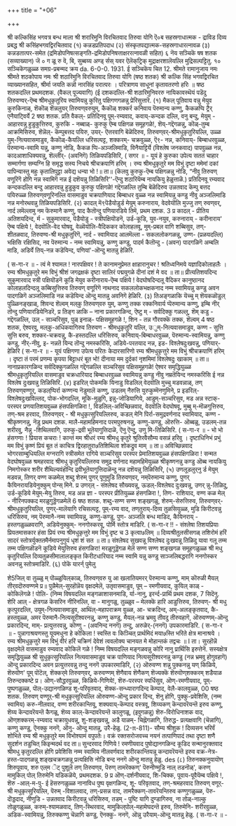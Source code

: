 +++
title = "+06"

+++


श्री कल्किसिंह भगवत्र बन्ध माला 
श्री शरारिमुनि विरचितवाद 
तिरुवा योगि 
ऎ०ब 
सहस्रगाधात्मक - द्राविड दिव्य प्रबद्ध 
श्री कसिंहभगवद्विरचितवाद (१) कन्नडप्रतिपदाध (२) संस्कृतपद्यात्मक-सहस्रगाधारत्नावळ (३) कन्नडतात्पर-समेत 
(द्रमिडोपनिषत्सङ्गति-द्रमिडोपनिषत्ताक्षररत्नावळी सहित) 
६ नॆय सञ्चिकॆ षष शतक (सव्याख्यान) 
जॆ ० ग ळू रु 
वॆ, बि, सुब्बय्य अण्ड् र्सस् यवर 
ऎलॆक्‌ट्रिक् मुद्राक्षरशालॆयल्लि मुद्रिसल्पट्टितु. 
१० सञ्चिकॆगळुळ्ळ 
समग्र-प्रबन्मद क्रय 
da. 6-0-0. 
1931. 
ई सञ्चिकॆय चित 
12. 
श्रीमते रामानुजाय नमः श्रीमते शठकोपाय नमः 
श्री शठारिमुनि विरचितवाद 
तिरुवा योगि 
(षष्ठ शतक) 
श्री कल्कि सिंह भगवद्विरचित व्याख्यानसहित, 
श्रीर्मा जयति कन्नॊ नारसिंह परात्परः । परित्राणय साधूनां कृतावतरणो हरिः ॥ 
षष्ठ शतकदल्लि प्रथमदशक. (वैकल् पूज्यवागि) 
(ई दशकदल्लि-श्री शठारिमुनिवररु नायिकावस्थॆयं पडॆदु तिरुवण्वर्-ऎम्ब श्रीमधुकृतुरिय स्वामियन्नु कुरितु पक्षिगणगळन्नु प्रेरिसुत्तारॆ. 
(१) मैकल् पूतिवाय वन्नु 
मेयुव कुरुकिनाळ्, 
शॆ‌कॊळ् शॆन्नलुयर् 
तिरुवण्‌वरुयुम्, 
कैकॊळ् शक्कर्र कनिवाय पॆरुमान्य कण्णु, 
कैकळप्पि ट्रैर् एनैयाट्विर्ये 
2 
षष्ठ शतक. 
प्रति वैकल्- प्रतिदिनवू पूम्-रम्यवाद, कवाय्-कन्दक दल्लि, वनु बन्दु, मेयुम् - आहारवन्नु हुडुकुत्तिरुव, कुरुकि - नब्बाळ्- कुरुकु ऎम्ब पक्षिगळ समूहगळे!, शॆय्-गद्दॆगळन्नु, कॊळ्-तुम्ब आक्रमिसिरुव, शॆन्नॆल्- कॆम्पुबत्तद पयिरु, उयर्- ऎत्तरवागि बॆळॆदिरुव, तिरुवण्‌वर्-श्रीमधुकृतुरियल्लि, उळ्ळ युम्-नित्यवासमाडुव, कैकॊळ्-कैयल्लि धरिसल्पट्ट, शक्करम्- चक्रवुळ्ळ, ऎ९- नन्न, कनिवाय्- बिम्बाधरवुळ्ळ, पॆरुमान्य-स्वामि यन्नु, कण्णु नोडि, कैकळ प्पि-अञ्जलिमाडि, विनैयाट्टिर्ये (विश्लेष जनकवाद) पापवुळ्ळ नन्न, कादआशाधिक्यवन्नु, शॆल्लीर्- (अवनिगॆ) तिळियपडिसिरि, 
( सगर ॥ - 
यूयं हे कुरुका उपेत्य सततं चाहार सम्मार्गणा सम्यग्नि हि समृद्ध सस्य निचये श्रीचक्रपाणिं हरिम् । रम्य श्रीमधुकृतुरे मम विभुं दृष्टा ममेमां दकां पापिन्यास्तु महुः कृतालिपुट्टा अवेद्य धन्या भो !॥ 
ता॥ (कॆलवु कुरुकु-ऎम्ब पक्षिगळन्नु नोडि, “नीवु तिरुवण् वणूरिगॆ होगि नन्न स्वामिगॆ नन्न ई दशॆयन्नु तिळिसिरि''-ऎन्दु शठारियॆम्ब नायकियु हेळुत्ताळॆ.) 
प्रतिदिनवू रम्यवाद कन्दकदल्लि बन्दु आहारवन्नु हुडुकुव कुरुकु पक्षिगळे! गद्दॆगळल्लि तुम्बि बॆळॆदिरुव उन्नतवाद कॆम्पु बत्तद पयिरुळ्ळ तिरुवण्‌वणूरिनल्लि वासमाडुव चक्रपाणियाद बिम्बाधर वुळ्ळ नन्न स्वामियन्नु कण्डु नीवु अञ्जलिमाडि नन्न मनोरथवन्नु तिळियपडिसिरि. 
(२) कादल् मॆ९पॆडैयोडुर्ड मेयुम् 
करुनाराय, 
वेदवेयॊलि मुज्जु तण्‌ रुवण्‌वर्, नार्द लमॆल्लामु नम फॆरुमानै कण्णु, पाद कैतॊन्दु पणियारडिये तिमॆ, 
प्रथम दशक. 
3 
प्र कादल् - प्रीतिय अतिशयदिन्द, र्म - सुकुमारवाद, पॆडैयोडु - स्त्रीपक्षियॊडनॆ, उर्ड-कूडि, युव-नयुव, करुनाराय् - करीनाराय' ऎम्ब पक्षिये !, वेदवॊलि-वेद घोषवू, वेळ्वॆयॊलि-वैदिककर कोलाहलवू, मुम्-प्रबल वागि शब्बिसुव, तण्-शीतळवाद, तिरुवण्व‌-श्री मधुकृतुरिगॆ, नार्द - स्वामियाद आलमॆल्ला - सकललोकगळन्नू, उण्ण- (प्रळयदल्लि) भक्षिसि रक्षिसिद, नव पॆरुमान्य - नम्म स्वामियन्नु, कण्णु कण्डु, पादर्म कैतॊन्दु - (अवन) पादगळिगॆ अम्बलि माडि, अडिर्ये तिय्-नन्न कडॆयिन्द, पणियां'-ऒन्दु मातन्नु हेळिरि. 

( स-गा-र ॥ - 
त्वं मे श्यामल ! नारपक्षिवर ! ते कानामनुप्रेमत क्षाहारानुचर ! श्रतिध्वनिमये यज्ञादिकोलाहलैः । रम्य श्रीमधुकृतुरे मम विभुं श्रीशं जगद्रक्षकं दृष्टा सालिरं पद्मयुगळे दीनां दशं मे वद ॥ 
ता॥ प्रीत्यतिशयदिन्द सुकुमारवाद स्त्री पक्षियॊडनॆ कूडि मेयुव करीनाराय-ऎम्ब पक्षिये ! वेदघोषदिन्दलू वैदिकर कानुष्ठानद कोलाहलदिन्दलू कब्बिसुत्तिरुव तिरुवण् वणूरिगॆ नाथनाद सकललोकभक्षकनाद नम्म स्वामियन्नु कण्डु अवन पादगळिगॆ अञ्जलिमाडि नन्न कडॆयिन्द ऒन्दु मातन्नु अवनिगॆ हेळिरि. 
(३) तिअङ्गळाकि यॆच्चु म् शॆयकळॊडुल् 
पुळ्ळिनङ्खाळ्, 
शिवन्द शॆल्वम् मल्‌कु तिरुवण्‌वरु युम्, कण्णु तक्क रक्कनिवार्य प्पॆरुमान्य कण्णु, इम्बि नीर् तॊन्दु पणियारडियेनिडरॆ, 
प्र तिङ्ग ळाकि – नाना प्रकारगळिन्द, ऎष्टु म् - सर्वदिक्कु गळल्लू, शॆम् कडु - गद्दॆगळल्लि, उल् - सञ्चरिसुव, पुळ् इनाळ्- पक्षिसमूहगळे !, शिन - तन्न गौरवक्कॆ तक्क, शॆल्वम् 
4 
षष्ठ शतक, 
ऐश्वरवु, मल्‌कु-अधिकवागिरुव तिरुवण ‌- श्रीमधुकृतुरि यल्लि, उुम्-नित्यवासमाडुव, कण्ण - सुत्ति सुत्ति बरुव, शक्कर-चक्रवन्नु, कै-हस्तदल्लि धरिसिरुव, कनिवाय्-बिम्बाधरवुळ्ळ, पॆरुमान्य-स्वामियन्नु, कण्णु कण्डु, नीर्-नीवु, इ- नन्नतॆ यिन्द तॊन्दु नमस्करिसि, अडिये-परतयाद नन्न, इड‌- विश्लेषदुःखवन्नु, पणियार्-हेळिरि 
( स-गा-र ॥ - 
यूयं पक्षिगणा उपेत्य परितः केदारसारिणो रम्य श्रीमधुकृत्तुरे मम विभुं श्रीचक्रपाणिं हरिम् । दृष्टा तं परमं प्रणम्य कृपया बिट्टाधरं बूत भो! दीनाया मम दुर्दकां नृशमिमां विश्लेषदुः खाकाम् ॥ 
ता॥ नानाप्रकारगळिन्द सर्वदिक्कुगळल्लि गद्दॆगळल्लि सञ्चरिसुव पक्षिसमूहगळे! ऐश्वर समृद्धियुळ्ळ श्रीमधुकृतुरियल्लि वासमाडुव चक्रधारियाद बिम्बाधरवुळ्ळ स्वामियन्नु कण्डु नीवु नम्रतॆयिन्द नमस्करिसि ई नन्न विश्लेष दुःखवन्नु तिळिसिरि. 
(४) इडरिल् पोकमकि यिनाडु 
विडलिल् वेदवॊलि मुच्चु 
मडवन्नाळ्, 
तण्‌ तिरुवण्‌वण्णूर्, 
कडल्‌प्पिर्रा कण्णन्य नॆडुमालॆ कण्णु, उडलम् नैरुत्ति युरुकुम्मॆनण‌ुमिने, 
प्र इडरिल्-विश्लेषदुःखविल्लद, पोक-भोगदल्लि, मूकि-मुळुगि, इन्नु-जोडियागिये, आडुम्-सञ्चरिसुव, मड अन्न स्टाक्- परस्पर प्रणयातिशयवुळ्ळ हंसपक्षिगळिरा !, विडलिल्-अविच्छिन्नवाद, वेदवॊलि वेदघोषवू, मुब्बु म्-मॊळगुत्तिरुव, तण्-श्रम हरवाद, तिरुवण्‌वर् - श्री मधुकृत्सुरियल्लिरुव, कडल्‌ मेनि पिर्रा-समुद्रवर्णनाद स्वामियाद, कण्ण - श्रीकृष्णनन्नु, नॆडु 
प्रथम दशक. 
मालै-महामहिमनाद परमपुरुषनन्नु, कण्णु-कण्डु, ऒरुत्ति- ऒब्बळु, उडलम्-तन्न शरीरवु, नैन्नु -शिथिलवागि, उरुकु-द्रवी भूतॆयागुत्तिदाळॆ, ऎनु ऎन्दु, उण‌ु मि-तिळिसिरि. 
( स-गा-र ॥ - 
भो भो हंसगणाः ! प्रियास कचराः ! कान्तं मम श्रीधरं रम्य श्रीमधु कृतुरे श्रुतिरवैसौम्य वसन्नं हरिवु । दृष्टाधिनिभं प्रभुं मम विभुं कृष्णं प्रियं 
बूत तं काचित्र द्विरहातुरा७तिशिथिला शोकद्रुव माम् ॥ 
ता॥ अविच्छिन्नवाद भोगरसाम्बुधियल्लि मग्नरागि स्त्रीसमेत रागिये सञ्चरिसुव परस्पर प्रेमातिशयवुळ्ळ हंसपक्षिगळिरा ! सन्मत वेदघोषवुळ्ळ श्रमहरवाद श्रीमधु कृतुरियल्लिरुव समुद्र वर्णनाद महामहिमॆयुळ्ळ श्रीकृष्णनन्नु कण्डु ऒब्ब नायकियु निमगोस्कर शरीर शैथिल्यवंहॊन्दि द्रवीभूतॆयागुत्तिदाळॆन्दु नन्न दशॆयन्नु तिळिसिरि, 
(५) उण‌लूडलुर्‌नु र्ड मेयुम् 
मडवन्न, 
तिणर्‌ वण्ण कळमेल् शब्दु शेरुम् 
पुणर्‌ पूणुमुडि 
तिरुवण्‌वर्, 
नम्‌पॆरुमान्य कण्णु, 
पुणर्‌ कैयिनरायडियेनुक्कुम् 
पोन्स् मिने. 
प्र उणर्‌ल् - संश्लेषद सौख्यवन्नू, ऊडल्-विश्लेषद दुःखवन्नू, उणर् न्नु-तिळिदु, उर्ड-कूडिये मेयुम्-मेयु तिरुव, मड अन्न ज्ञा - परस्पर प्रीतियुळ्ळ हंसगळिरा !, तिण‌- राशियाद, वण्ण कळ मेल् - नीरिनपक्कद मरळुगुड्डॆगळमेलॆ 
6 
षष्ठ शतक. 
शब्दु-सण्ण सण्ण शङ्खगळु, शेरुम्-सेरुत्तिरुव, तिरुवण्‌वर्- श्रीमधुकृतुरियल्लि, पुणर्‌-मालॆयागि रचिसल्पट्ट, पूम्-रम्य वाद, तण्‌तुराय्-दिव्य तुळसियुळ्ळ, मुडि किरीटवन्नु धरिसिरुव, नम् पॆरुमानै-नम्म स्वामियन्नु, कण्णु-कण्डु, पुण‌- अञ्जलि बन्ध माडिद, कैयिनराय् - हस्तगळुळ्ळवरागि, अडियेनुक्कुम्- ननगोस्करवू, 
पोर्मि स्तोत्र माडिरि. 
( स-गा-र !! - 
संश्लेषा तिशयप्रियाः प्रियतमासकार हंसा प्रियं रम्य श्रीमधुकृत्तुरे मम विभुं दृष्ट च 
3 
कृत्वा७लिम् ॥ दिव्यश्रीतुलसीसगळ् तशिरोमं हरिं सादरं स्तोत्रर्युक्ततमैर्नमापनुगुयं धृशं शं सत ॥ 
ता॥ संश्लेषद सुखवन्नू विश्लेषद दुःखवन्नू तिळिदु यावा गलू तम्म तम्म पक्षिगळॊडनॆ कूडिये मेयुत्तिरुव हंसगळिरा! मरळुगुड्डॆगळ मेलॆ सण्ण सण्ण शङ्खगळ समूहगळुळ्ळ श्री मधु कृतुरियल्लि दिव्यतुळसीमालालङ्कृत किरीटधारियाद नम्म स्वामि यन्नु कण्डु साञ्जलिबद्धरागि ननगोस्कर अवनन्नु स्तोत्रमाडिरि. 
(६) पोकॆ यारर्न् पुमेलु 

शे5जिल् वा तुळ्ळु म् 
पॊळ्ळुयिल्‌काळ्, 
तिरुवण्‌वरु यु 
आ खलातियमरर् पॆरुमान्य कण्णु, माम् कॊरुळी‌ मैयल् 
तीर्‌वदॊरुवण्णमे 
प्र॥ पुन्नैमेल्-सुरहॊन्नॆय वृक्षदमेलॆ, उतृवासमाडुव, पूम् – रमणीयवाद, कुयिल् काळ् - कोकिलॆगळे ! पोलि- (निम्म विषयदल्लि मङ्गळाशासनमाडि, र्या-नानु, इरर्न्द-प्रार्थि 
प्रथम दशक, 
7 
सिदॆनु. शेरि आल् - क्षेत्रगळ कॆसरिन नीरिनल्लि, वा - मानुगळु, तुळ्ळुव – मेलक्कॆ हारि आडुत्तिरुव, तिरुवण्‌- श्री मधु कृत्पुरदल्लि, उयुम्-नित्यवासमाडुव, आथिंल्-महापराक्रम वुळ्ळ, आ- चक्रदिन्द, अम्-अलङ्कृतवाद, कै-हस्तवुळ्ळ, अमर‌ पॆरुमानै-नित्यसूरीश्वरनन्नु, कण्णु कण्डु, मैयल्-नन्न भ्रमवु ती‌वदु तीरुवहागॆ, ऒरुवण्णम्-ऒन्दु प्रकारदिन्द, माम्- प्रत्युत्तरवन्नु, कॊण्णु - (अवनिन्द ननगॆ) तन्दु, अरुळेर्-(ननगॆ) 
उपकारमाडिरि. 
( स-गा-र ॥ - 
पुन्नागाश्रयणस्तु यूयमधुना हे कोकिला ! स्वस्ति वः किञ्चित् प्रार्थमिदं मया७स्ति भरिते क्षेत्र 
मानाश्रये । रम्य श्रीमधुकृत्तुरे मम विभुं वीरं हरिं चक्रिणं देवेशं त्ववलोक्य चानयत मे मोहान्तकं तद्वचः ॥ 
I 
ता। सुरहॊन्नॆ वृक्षदमेलॆ वासमाडुव रम्यवाद कोकिलॆ गळे ! निम्म विषयदल्लि मङ्गळवन्नु कोरि नानु प्रार्थिसि इरुत्तेनॆ. सस्यक्षेत्र समृद्धियुळ्ळ श्री सुधुकृत्सुरियल्लि नित्यवासमाडुव चक्र पाणियाद नित्यसूरीश्वरनन्नु कण्डु (नन्न भ्रमवु होगुवहागॆ) ऒन्दु प्रकारदिन्द अवन प्रत्युत्तरवन्नु तन्दु ननगॆ उपकारमाडिरि, 
(२) ऒरुवण्ण शन्नु पुक्कनन्नु यण् किळिये, 
शॆरुवॊण' पूम्‌ पॊटॆल्‌, शॆक्कर्‌मे 
तिरुवण्‌वर्, करुवण्णम् शॆणैवाय शॆणैकण् शॆज्यक्कॆ 
शॆरुवॊण्‌शक्करम् शडैयाळ 
तिरुन्दक्कष्टे 
प्र। ऒण्-सौद्धरवुळ्ळ, किळिये-गिणिये!, शॆरु-परस्पर स्पर्धिसुव, ऒण्-रमणीयवाद, पूम्-पुष्पगळुळ्ळ, पॊल्-उद्यानगळिण्ड शू-परिवृतवाद, शॆक्क‌-सन्ध्यारागदिन्द कॆम्पाद, वेलै-कालवुळ्ळ, 
00 
षष्ठ शतक. 
तिरुवण् वण्णूर्-श्री मधुकृत्सुरियल्लि ऒरुवण्ण-ऒन्दु प्रकार दिन्द, शॆनु होगि, पुक्कु-प्रवेशिसि, (नम्म स्वामिय) करु-नीलवाद, वण्ण शरीरकान्तियू, शक्यवाय्-कॆम्पाद वस्त्रवू, शिय्यकण् कॆन्दावरॆयन्तॆ इरुव कण्णू, शॆय्य कॆन्दावरॆयन्तॆ कैगळू, शॆय्य काल्-कॆन्दावरॆयन्तॆ कालुगळू, (इवुगळन्नू) शॆरु-विरोधिनाशक वाद, ऒण्‌शक्करम्-रम्यवाद चक्रायुधवन्नू, शु-शङ्खवन्नू, अडै याळम्- चिह्नॆगळागि, तिरुद्ध- प्रत्यक्षवागि (चॆन्नागि), कण्णु कण्डु, ऎनक्कु ननगॆ, ऒनु- ऒन्दु मातन्नु, उरै-हेळु. 
(2-π-811)- 
सौम्य श्रीशुक ! दिव्यसन भरिर्वं शोभिते रम्य श्री मधुकृतुरे मम विभोश्यामं वपुपतेः। वक्रं रक्तसरोजवच्च नयनं तत्पाणिपादं तथा 
दृष्टा शणै सुदर्शन तडुचित् किइन्मदर्थ वद 
ता॥ सुन्दरवाद गिणिये ! रमणीयवाद पुषोद्यानगळिन्द कूडिद सन्मानुरक्तवाद श्रीमधु कृतुरदल्लि होगि प्रवेशिसि नम्म स्वामिय नीलवर्णवाद शरीरकान्तियन्नू कन्दावरॆयन्तॆ इरुव वक्र-नेत्र-हस्त-पादगळन्नू शङ्खचक्रगळन्नू प्रत्यक्षिसि नोडि बन्द ननगॆ ऒन्दु मातन्नु हेळु. 
des 
(८) तिरुनक्कनुयायॊण् शिरुपूवाय, 
शरु एल्‌म ॆट् पुशूलॆ तण् 
तिरुवण्‌व‌, 
पॆरुण् तामरॆक्कण्' पॆरुनीण्मुडि 
नाल् तडनॊळ्', 
करुण् मामुकिल् पोल् तिरुमेनि 
यडिकळॆये, 
प्रथमदशक. 
9 
प्र ऒण्-दर्शनीयवाद, शि-चिक्क, पूवाय-पूवैयॆम्ब पक्षिये !, शॆरु -आल्-म-पु- ई हॆसरुगळुळ्ळ नानाविध पुष्प वृक्षगळिन्द, शू- परिवृतवाद, तण्-श्रमहरवाद तिरुवण् वणूर्-श्री मधुकृत्सुरियल्लि, पॆरुम् -विशालवाद, तण्-प्रसन्न वाद, तामरैक्कण्-तावरॆयन्तिरुव कण्णुगळुळ्ळ, पॆरु-दॊड्डदाद, नीणुडि - उन्नतवाद किरीटवन्नु धरिसिरुव, तडम् - पुष्टि यागि दुण्डागिरुव, ना तोळ्-नाल्कु तोळुगळुळ्ळ, करुम्-श्यामळवाद, तिण्-स्थिरवाद, मामुकिल्‌पोल्‌-महामेघदन्तॆ इरुव, तिरुमेनि- शरीरवुळ्ळ, अडिक-स्वामियन्नु, तिरुक्कण्णु चॆन्नागि कण्डु, ऎनक्कु- ननगॆ, ऒन्नु उरैयाम्-ऒन्दु मातन्नु हेळु. 
( स-गा-र ॥ - 
